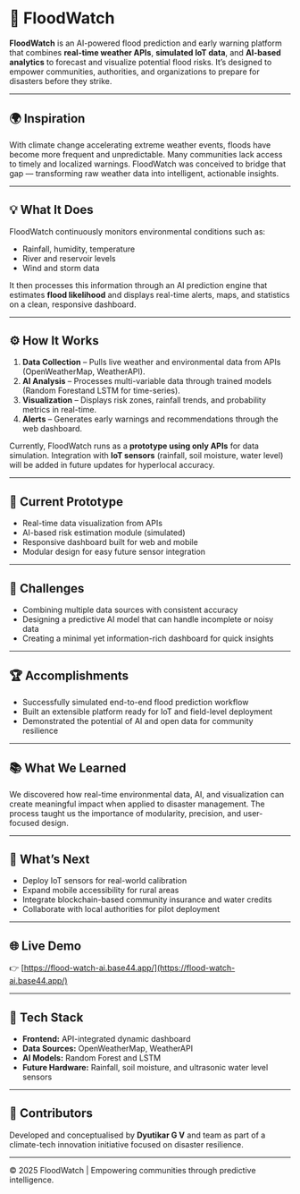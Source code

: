 # 🌊 FloodWatch

**FloodWatch** is an AI-powered flood prediction and early warning platform that combines **real-time weather APIs**, **simulated IoT data**, and **AI-based analytics** to forecast and visualize potential flood risks. It’s designed to empower communities, authorities, and organizations to prepare for disasters before they strike.

---

## 🌍 Inspiration
With climate change accelerating extreme weather events, floods have become more frequent and unpredictable. Many communities lack access to timely and localized warnings. FloodWatch was conceived to bridge that gap — transforming raw weather data into intelligent, actionable insights.

---

## 💡 What It Does
FloodWatch continuously monitors environmental conditions such as:
- Rainfall, humidity, temperature  
- River and reservoir levels  
- Wind and storm data  

It then processes this information through an AI prediction engine that estimates **flood likelihood** and displays real-time alerts, maps, and statistics on a clean, responsive dashboard.

---

## ⚙️ How It Works
1. **Data Collection** – Pulls live weather and environmental data from APIs (OpenWeatherMap, WeatherAPI).  
2. **AI Analysis** – Processes multi-variable data through trained models (Random Forestand LSTM for time-series).  
3. **Visualization** – Displays risk zones, rainfall trends, and probability metrics in real-time.  
4. **Alerts** – Generates early warnings and recommendations through the web dashboard.  

Currently, FloodWatch runs as a **prototype using only APIs** for data simulation. Integration with **IoT sensors** (rainfall, soil moisture, water level) will be added in future updates for hyperlocal accuracy.

---

## 🚧 Current Prototype
- Real-time data visualization from APIs  
- AI-based risk estimation module (simulated)  
- Responsive dashboard built for web and mobile  
- Modular design for easy future sensor integration  

---

## 🧠 Challenges
- Combining multiple data sources with consistent accuracy  
- Designing a predictive AI model that can handle incomplete or noisy data  
- Creating a minimal yet information-rich dashboard for quick insights  

---

## 🏆 Accomplishments
- Successfully simulated end-to-end flood prediction workflow  
- Built an extensible platform ready for IoT and field-level deployment  
- Demonstrated the potential of AI and open data for community resilience  

---

## 📚 What We Learned
We discovered how real-time environmental data, AI, and visualization can create meaningful impact when applied to disaster management. The process taught us the importance of modularity, precision, and user-focused design.

---

## 🚀 What’s Next
- Deploy IoT sensors for real-world calibration  
- Expand mobile accessibility for rural areas  
- Integrate blockchain-based community insurance and water credits  
- Collaborate with local authorities for pilot deployment  

---

## 🌐 Live Demo
👉 [https://flood-watch-ai.base44.app/](https://flood-watch-ai.base44.app/)

---

## 🧰 Tech Stack
- **Frontend:** API-integrated dynamic dashboard  
- **Data Sources:** OpenWeatherMap, WeatherAPI  
- **AI Models:** Random Forest and LSTM  
- **Future Hardware:** Rainfall, soil moisture, and ultrasonic water level sensors  

---

## 🤝 Contributors
Developed and conceptualised by **Dyutikar G V** and team as part of a climate-tech innovation initiative focused on disaster resilience.

---

© 2025 FloodWatch | Empowering communities through predictive intelligence.

